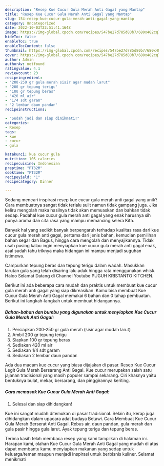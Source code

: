 ```yaml
---
description: "Resep Kue Cucur Gula Merah Anti Gagal yang Mantap"
title: "Resep Kue Cucur Gula Merah Anti Gagal yang Mantap"
slug: 154-resep-kue-cucur-gula-merah-anti-gagal-yang-mantap
category: Uncategorized
date: 2022-10-03T22:51:41.164Z
image: https://img-global.cpcdn.com/recipes/547be27d785d80b7/680x482cq70/kue-cucur-gula-merah-anti-gagal-foto-resep-utama.jpg
hideToc: false
enableToc: true
enableTocContent: false
thumbnail: https://img-global.cpcdn.com/recipes/547be27d785d80b7/680x482cq70/kue-cucur-gula-merah-anti-gagal-foto-resep-utama.jpg
cover: https://img-global.cpcdn.com/recipes/547be27d785d80b7/680x482cq70/kue-cucur-gula-merah-anti-gagal-foto-resep-utama.jpg
author: Admin
authorAv: notfound
ratingvalue: 4.1
reviewcount: 23
recipeingredient:
- "200-250 gr gula merah sisir agar mudah larut"
- "200 gr tepung terigu"
- "100 gr tepung beras"
- "420 ml air"
- "1/4 sdt garam"
- "2 lembar daun pandan"
recipeinstructions:

- "Sudah jadi dan siap dinikmati!"
categories:
- Resep
tags:
- kue
- cucur
- gula

katakunci: kue cucur gula 
nutrition: 105 calories
recipecuisine: Indonesian
preptime: "PT32M"
cooktime: "PT32M"
recipeyield: "1"
recipecategory: Dinner

---
```





Sedang mencari inspirasi resep kue cucur gula merah anti gagal yang unik? Cara membuatnya sangat tidak terlalu sulit namun tidak gampang juga. Jika keliru mengolah maka hasilnya tidak akan memuaskan dan bahkan tidak sedap. Padahal kue cucur gula merah anti gagal yang enak harusnya sih punya aroma dan cita rasa yang mampu memancing selera Kita.





Banyak hal yang sedikit banyak berpengaruh terhadap kualitas rasa dari kue cucur gula merah anti gagal, pertama dari jenis bahan, kemudian pemilihan bahan segar dan Bagus, hingga cara mengolah dan menyajikannya. Tidak usah pusing kalau ingin menyiapkan kue cucur gula merah anti gagal enak,      asal sudah tahu triknya maka hidangan ini mampu menjadi suguhan istimewa.














Campurkan tepung beras dan tepung terigu dalam wadah. Masukkan larutan gula yang telah disaring lalu aduk hingga rata menggunakan whisk. Haloo Selamat Datang di Channel Youtube PUGUH KRISTANTO KITCHEN.






Berikut ini ada beberapa cara mudah dan praktis untuk membuat kue cucur gula merah anti gagal yang siap dikreasikan. Kamu bisa membuat Kue Cucur Gula Merah Anti Gagal memakai 6 bahan dan 0 tahap pembuatan. Berikut ini langkah-langkah untuk membuat hidangannya.

<!--inarticleads1-->

##### Bahan-bahan dan bumbu yang digunakan untuk menyiapkan Kue Cucur Gula Merah Anti Gagal:

1. Persiapkan 200-250 gr gula merah (sisir agar mudah larut)
1. Ambil 200 gr tepung terigu
1. Siapkan 100 gr tepung beras
1. Sediakan 420 ml air
1. Sediakan 1/4 sdt garam
1. Sediakan 2 lembar daun pandan


Ada dua macam kue cucur yang biasa dijajakan di pasar. Resep Kue Cucur Legit Gula Merah Bersarang Anti Gagal. Kue cucur merupakan salah satu jajanan tradisional yang masih populer sampai sekarang. Ciri khasnya yaitu bentuknya bulat, mekar, bersarang, dan pinggirannya keriting. 

<!--inarticleads2-->

##### Cara memasak Kue Cucur Gula Merah Anti Gagal:


1. Selesai dan siap dihidangkan!

Kue ini sangat mudah ditemukan di pasar tradisional. Selain itu, kerap juga dihidangkan dalam upacara adat budaya Betawi. Cara Membuat Kue Cucur Gula Merah Berserat Anti Gagal. Rebus air, daun pandan, gula merah dan gula pasir hingga gula larut. Ayak tepung terigu dan tepung beras. 

Terima kasih telah membaca resep yang kami tampilkan di halaman ini. Harapan kami, olahan Kue Cucur Gula Merah Anti Gagal yang mudah di atas dapat membantu kamu menyiapkan makanan yang sedap untuk keluarga/teman maupun menjadi inspirasi untuk berbisnis kuliner. Selamat menikmati

